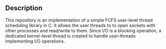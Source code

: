 ## Description
This repository is an implementation of a simple FCFS user-level thread scheduling
library in C. It allows the user threads to to open sockets with other processes and
read/write to them. Since I/O is a blocking operation, a dedicated kernel-level thread
is created to handle user-threads implementing I/O operations.
